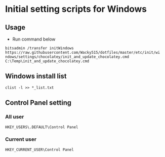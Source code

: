 # Initial setting scripts for Windows

## Usage

- Run command below

`bitsadmin /transfer initWindows https://raw.githubusercontent.com/Wacky515/dotfiles/master/etc/init/windows/settings/chocolatey/init_and_update_chocolatey.cmd C:\Temp\init_and_update_chocolatey.cmd`

## Windows install list

`clist -l >> *_list.txt`

## Control Panel setting

### All user

`HKEY_USERS\.DEFAULT\Control Panel`

### Current user

`HKEY_CURRENT_USER\Control Panel`
